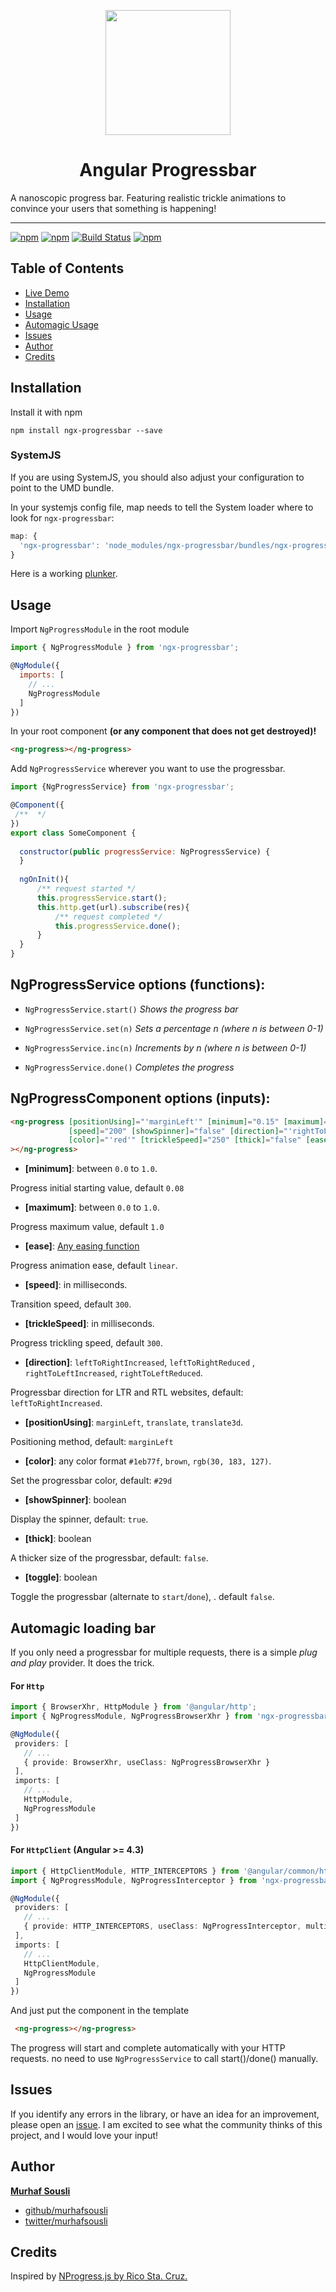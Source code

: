 <p align="center">
  <img height="200px" width="200px" style="text-align: center;" src="https://cdn.rawgit.com/MurhafSousli/ngx-progressbar/79d7fbba96cc528238e67aadb85eafe8653198de/assets/logo.svg">
  <h1 align="center">Angular Progressbar</h1>
</p>

A nanoscopic progress bar. Featuring realistic trickle animations to convince your users that something is happening!

___
[![npm](https://img.shields.io/badge/demo-online-ed1c46.svg)](https://murhafsousli.github.io/ngx-progressbar/)
[![npm](https://img.shields.io/npm/v/ngx-progressbar.svg?maxAge=2592000?style=plastic)](https://www.npmjs.com/package/ngx-progressbar) 
[![Build Status](https://travis-ci.org/MurhafSousli/ngx-progressbar.svg?branch=master)](https://www.npmjs.com/package/ngx-progressbar) 
[![npm](https://img.shields.io/npm/l/express.svg?maxAge=2592000)](/LICENSE)

## Table of Contents 
 
 - [Live Demo](https://MurhafSousli.github.io/ngx-progressbar)
 - [Installation](#installation)
 - [Usage](#usage) 
 - [Automagic Usage](#automagic)
 - [Issues](#issues)    
 - [Author](#author)
 - [Credits](#credits)

<a name="installation"/>

## Installation

Install it with npm

`npm install ngx-progressbar --save`

### SystemJS

If you are using SystemJS, you should also adjust your configuration to point to the UMD bundle.

In your systemjs config file, map needs to tell the System loader where to look for `ngx-progressbar`:
```js
map: {
  'ngx-progressbar': 'node_modules/ngx-progressbar/bundles/ngx-progressbar.umd.js',
}
```
Here is a working [plunker](https://plnkr.co/edit/OEVjavH87Hk8GdAqdayK?p=preview).


<a name="usage"/>

## Usage

Import `NgProgressModule` in the root module

```javascript
import { NgProgressModule } from 'ngx-progressbar';

@NgModule({
  imports: [
    // ...
    NgProgressModule
  ]
})
```

In your root component **(or any component that does not get destroyed)!**

```html
<ng-progress></ng-progress>
```

Add `NgProgressService` wherever you want to use the progressbar.

```javascript
import {NgProgressService} from 'ngx-progressbar';

@Component({
 /**  */ 
})
export class SomeComponent {
  
  constructor(public progressService: NgProgressService) {
  }
  
  ngOnInit(){
      /** request started */
      this.progressService.start();
      this.http.get(url).subscribe(res){
          /** request completed */
          this.progressService.done();
      }
  }
}
```

## NgProgressService options (functions):


 - `NgProgressService.start()` *Shows the progress bar*

 - `NgProgressService.set(n)`   *Sets a percentage n (where n is between 0-1)*

 - `NgProgressService.inc(n)`   *Increments by n (where n is between 0-1)*

 - `NgProgressService.done()`   *Completes the progress*
 

## NgProgressComponent options (inputs):

```html
<ng-progress [positionUsing]="'marginLeft'" [minimum]="0.15" [maximum]="1"
             [speed]="200" [showSpinner]="false" [direction]="'rightToLeftIncreased'"
             [color]="'red'" [trickleSpeed]="250" [thick]="false" [ease]="'linear'"
></ng-progress>
```


 - **[minimum]**: between `0.0` to `1.0`.

  Progress initial starting value, default `0.08`

 - **[maximum]**: between `0.0` to `1.0`.

  Progress maximum value, default `1.0`

 - **[ease]**: [Any easing function](http://easings.net/)

  Progress animation ease, default `linear`.

 - **[speed]**: in milliseconds.

  Transition speed,  default `300`.

 - **[trickleSpeed]**: in milliseconds. 

  Progress trickling speed, default `300`.

 - **[direction]**:  `leftToRightIncreased`, `leftToRightReduced` , `rightToLeftIncreased`, `rightToLeftReduced`.

  Progressbar direction for LTR and RTL websites, default: `leftToRightIncreased`.

 - **[positionUsing]**: `marginLeft`, `translate`, `translate3d`.

  Positioning method, default: `marginLeft`

 - **[color]**: any color format `#1eb77f`, `brown`, `rgb(30, 183, 127)`.

  Set the progressbar color, default: `#29d`

 - **[showSpinner]**: boolean 

  Display the spinner, default: `true`.

 - **[thick]**: boolean 

  A thicker size of the progressbar, default: `false`.

 - **[toggle]**: boolean

  Toggle the progressbar (alternate to `start`/`done`), . default `false`.

<a name="automagic"/>

## Automagic loading bar
 
 If you only need a progressbar for multiple requests, there is a simple _plug and play_ provider. It does the trick.

 #### For `Http`
 
 ```ts
import { BrowserXhr, HttpModule } from '@angular/http';
import { NgProgressModule, NgProgressBrowserXhr } from 'ngx-progressbar';

@NgModule({
  providers: [
    // ...
    { provide: BrowserXhr, useClass: NgProgressBrowserXhr }
  ],
  imports: [
    // ...
    HttpModule,
    NgProgressModule
  ]
})
```

 #### For `HttpClient` (Angular >= 4.3)

 ```ts
import { HttpClientModule, HTTP_INTERCEPTORS } from '@angular/common/http';
import { NgProgressModule, NgProgressInterceptor } from 'ngx-progressbar';

@NgModule({
  providers: [
    // ...
    { provide: HTTP_INTERCEPTORS, useClass: NgProgressInterceptor, multi: true }
  ],
  imports: [
    // ...
    HttpClientModule,
    NgProgressModule
  ]
})
```
And just put the component in the template

```html
 <ng-progress></ng-progress>
```

 The progress will start and complete automatically with your HTTP requests. no need to use `NgProgressService` to call start()/done() manually.

<a name="issues"/>

## Issues

If you identify any errors in the library, or have an idea for an improvement, please open an [issue](https://github.com/MurhafSousli/ngx-progressbar/issues). I am excited to see what the community thinks of this project, and I would love your input!

<a name="author"/>

## Author

 **[Murhaf Sousli](http://murhafsousli.com)**

 - [github/murhafsousli](https://github.com/MurhafSousli)
 - [twitter/murhafsousli](https://twitter.com/MurhafSousli)
 
<a name="credit"/>

## Credits 

 Inspired by [NProgress.js by Rico Sta. Cruz.](https://github.com/rstacruz/nprogress)
